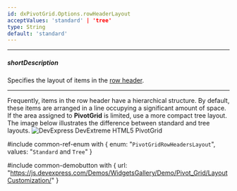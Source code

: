 ```yaml
---
id: dxPivotGrid.Options.rowHeaderLayout
acceptValues: 'standard' | 'tree'
type: String
default: 'standard'
---
```

---
##### shortDescription
Specifies the layout of items in the [row header](/concepts/05%20Widgets/PivotGrid/010%20Visual%20Elements/02%20Headers.md '/Documentation/Guide/Widgets/PivotGrid/Visual_Elements/#Headers').

---
Frequently, items in the row header have a hierarchical structure. By default, these items are arranged in a line occupying a significant amount of space. If the area assigned to **PivotGrid** is limited, use a more compact tree layout. The image below illustrates the difference between standard and tree layouts.
![DevExpress DevExtreme HTML5 PivotGrid](/images/DataGrid/PivotGrid_rowHeaderLayout.png)

#include common-ref-enum with {
    enum: "`PivotGridRowHeadersLayout`",
    values: "`Standard` and `Tree`"
}

#include common-demobutton with {
    url: "https://js.devexpress.com/Demos/WidgetsGallery/Demo/Pivot_Grid/LayoutCustomization/"
}